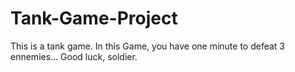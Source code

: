 # Tank-Game-Project
This is a tank game.
In this Game, you have one minute to defeat 3 ennemies... Good luck, soldier.

